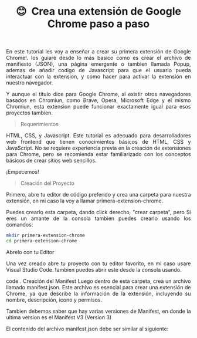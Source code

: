 <h1 align='center'> 😊 &nbsp;Crea una extensión de Google Chrome paso a paso</h1>
<br>
<div style="text-align:justify;">

En este tutorial les voy a enseñar a crear su primera extensión de Google Chrome!. los guiaré desde lo más basico como es crear el archivo de manifiesto (JSON), una página emergente o tambien llamada Popup, ademas de añadir codigo de Javascript para que el usuario pueda interactuar con la extension, y como hacer para activar la extensión en nuestro navegador.

Y aunque el titulo dice para Google Chrome, al existir otros navegadores basados en Chromiun, como Brave, Opera, Microsoft Edge y el mismo Chromiun, esta extension puede funcionar exactamente igual para esos proyectos tambien.
</div>

> Requerimientos

<div style="text-align:justify;">
HTML, CSS, y Javascript. Este tutorial es adecuado para desarrolladores web frontend que tienen conocimientos básicos de HTML, CSS y JavaScript. No se requiere experiencia previa en la creación de extensiones para Chrome, pero se recomienda estar familiarizado con los conceptos básicos de crear sitios web sencillos.

¡Empecemos!
</div>


> Creación del Proyecto

<div style="text-align:justify;">
<p>Primero, abre tu editor de código preferido y crea una carpeta para nuestra extensión, en mi caso la voy a llamar primera-extension-chrome.
</p>
<p>
Puedes crearlo esta carpeta, dando click derecho, "crear carpeta", pero Si eres un amante de la consola tambien puedes crearlo usando los comandos:
</p>

```bash
mkdir primera-extension-chrome
cd primera-extension-chrome
```
Abrelo con tu Editor

Una vez creado abre tu proyecto con tu editor favorito, en mi caso usare Visual Studio Code. tambien puedes abrir este desde la consola usando.

code .
Creación del Manifest
Luego dentro de esta carpeta, crea un archivo llamado manifest.json. Este archivo es esencial para crear una extensión de Chrome, ya que describe la información de la extensión, incluyendo su nombre, descripción, icono y permisos.

Tambien debemos saber que hay varias versiones de Manifest, en donde la ultima version es el Manifest V3 (Version 3)

El contenido del archivo manifest.json debe ser similar al siguiente:
</div>